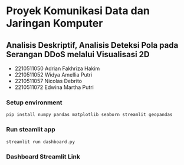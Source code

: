 # Proyek Komunikasi Data dan Jaringan Komputer

## Analisis Deskriptif, Analisis Deteksi Pola pada Serangan DDoS melalui Visualisasi 2D

- 2210511050 Adrian Fakhriza Hakim
- 2210511052 Widya Amellia Putri
- 2210511057 Nicolas Debrito 
- 2210511072 Edwina Martha Putri 

### Setup environment

```
pip install numpy pandas matplotlib seaborn streamlit geopandas
```

### Run steamlit app

```
streamlit run dashboard.py
```

### Dashboard Streamlit Link
